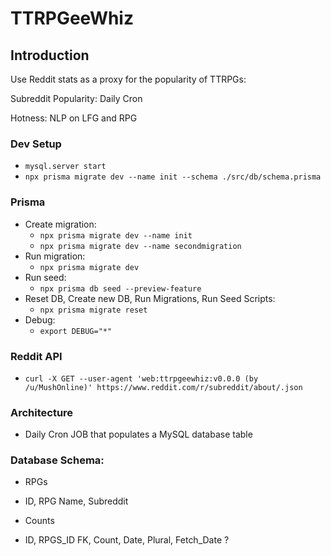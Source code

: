 # TTRPGeeWhiz

## Introduction
Use Reddit stats as a proxy for the popularity of TTRPGs:

Subreddit Popularity: Daily Cron

Hotness: NLP on LFG and RPG

### Dev Setup
- `mysql.server start`
- `npx prisma migrate dev --name init --schema ./src/db/schema.prisma`

### Prisma
- Create migration:
	- `npx prisma migrate dev --name init`
	- `npx prisma migrate dev --name secondmigration`
- Run migration:
	- `npx prisma migrate dev`
- Run seed:
	- `npx prisma db seed --preview-feature`
- Reset DB, Create new DB, Run Migrations, Run Seed Scripts:
	- `npx prisma migrate reset`
- Debug:
	- `export DEBUG="*"`

### Reddit API

- `curl -X GET --user-agent 'web:ttrpgeewhiz:v0.0.0 (by /u/MushOnline)' https://www.reddit.com/r/subreddit/about/.json`

### Architecture

- Daily Cron JOB that populates a MySQL database table


### Database Schema:

- RPGs
- ID, RPG Name, Subreddit

- Counts
- ID, RPGS_ID FK, Count, Date, Plural, Fetch_Date ?
